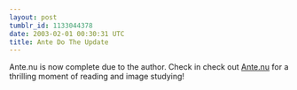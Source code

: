 ```yaml
---
layout: post
tumblr_id: 1133044378  
date: 2003-02-01 00:30:31 UTC
title: Ante Do The Update
---
```


Ante.nu is now complete due to the author. Check in check out <a href="http://www.ante.nu/" target="_blank">Ante.nu</a> for a thrilling moment of reading and image studying!
